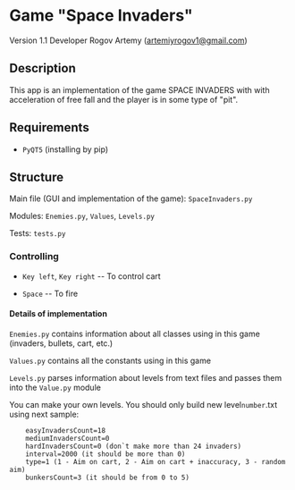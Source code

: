 # Game "Space Invaders"

Version 1.1
Developer Rogov Artemy (artemiyrogov1@gmail.com)

## Description

This app is an implementation of the game SPACE INVADERS with with acceleration of free fall and the player is in some type of "pit".

## Requirements

* `PyQT5` (installing by pip)

## Structure

Main file (GUI and implementation of the game): `SpaceInvaders.py`

Modules: `Enemies.py`, `Values`, `Levels.py`

Tests: `tests.py`

### Controlling

* `Key left`, `Key right` -- To control cart

* `Space` -- To fire

#### Details of implementation

`Enemies.py` contains information about all classes using in this game (invaders, bullets, cart, etc.)

`Values.py` contains all the constants using in this game

`Levels.py` parses information about levels from text files and passes them into the `Value.py` module

You can make your own levels. You should only build new level`number`.txt using next sample:

		easyInvadersCount=18
		mediumInvadersCount=0
		hardInvadersCount=0 (don`t make more than 24 invaders)
		interval=2000 (it should be more than 0)
		type=1 (1 - Aim on cart, 2 - Aim on cart + inaccuracy, 3 - random aim)
		bunkersCount=3 (it should be from 0 to 5)